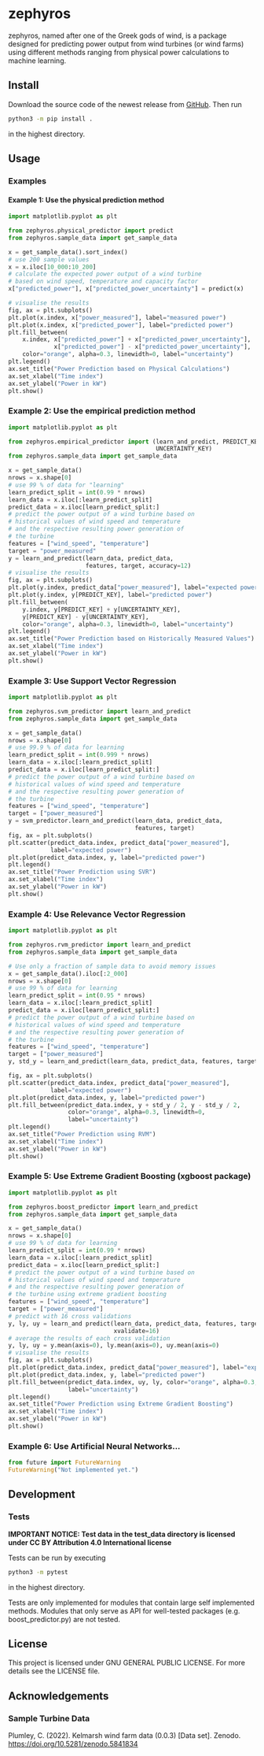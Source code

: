 # zephyros

zephyros, named after one of the Greek gods of wind,
is a package designed for predicting power output from wind turbines
(or wind farms) using different methods ranging from physical power 
calculations to machine learning.

## Install

Download the source code of the newest release from
[GitHub](https://github.com/kenokrieger/zephyros). Then run
```bash
python3 -m pip install .
``` 
in the  highest directory.

## Usage

### Examples

#### Example 1: Use the physical prediction method

```python
import matplotlib.pyplot as plt

from zephyros.physical_predictor import predict
from zephyros.sample_data import get_sample_data

x = get_sample_data().sort_index()
# use 200 sample values
x = x.iloc[10_000:10_200]
# calculate the expected power output of a wind turbine
# based on wind speed, temperature and capacity factor
x["predicted_power"], x["predicted_power_uncertainty"] = predict(x)

# visualise the results
fig, ax = plt.subplots()
plt.plot(x.index, x["power_measured"], label="measured power")
plt.plot(x.index, x["predicted_power"], label="predicted power")
plt.fill_between(
    x.index, x["predicted_power"] + x["predicted_power_uncertainty"],
             x["predicted_power"] - x["predicted_power_uncertainty"],
    color="orange", alpha=0.3, linewidth=0, label="uncertainty")
plt.legend()
ax.set_title("Power Prediction based on Physical Calculations")
ax.set_xlabel("Time index")
ax.set_ylabel("Power in kW")
plt.show()
```

### Example 2: Use the empirical prediction method

```python
import matplotlib.pyplot as plt

from zephyros.empirical_predictor import (learn_and_predict, PREDICT_KEY, 
                                          UNCERTAINTY_KEY)
from zephyros.sample_data import get_sample_data

x = get_sample_data()
nrows = x.shape[0]
# use 99 % of data for "learning"
learn_predict_split = int(0.99 * nrows)
learn_data = x.iloc[:learn_predict_split]
predict_data = x.iloc[learn_predict_split:]
# predict the power output of a wind turbine based on
# historical values of wind speed and temperature
# and the respective resulting power generation of
# the turbine
features = ["wind_speed", "temperature"]
target = "power_measured"
y = learn_and_predict(learn_data, predict_data,
                      features, target, accuracy=12)
# visualise the results
fig, ax = plt.subplots()
plt.plot(y.index, predict_data["power_measured"], label="expected power")
plt.plot(y.index, y[PREDICT_KEY], label="predicted power")
plt.fill_between(
    y.index, y[PREDICT_KEY] + y[UNCERTAINTY_KEY],
    y[PREDICT_KEY] - y[UNCERTAINTY_KEY],
    color="orange", alpha=0.3, linewidth=0, label="uncertainty")
plt.legend()
ax.set_title("Power Prediction based on Historically Measured Values")
ax.set_xlabel("Time index")
ax.set_ylabel("Power in kW")
plt.show()
```

### Example 3: Use Support Vector Regression
```python
import matplotlib.pyplot as plt

from zephyros.svm_predictor import learn_and_predict
from zephyros.sample_data import get_sample_data

x = get_sample_data()
nrows = x.shape[0]
# use 99.9 % of data for learning
learn_predict_split = int(0.999 * nrows)
learn_data = x.iloc[:learn_predict_split]
predict_data = x.iloc[learn_predict_split:]
# predict the power output of a wind turbine based on
# historical values of wind speed and temperature
# and the respective resulting power generation of
# the turbine
features = ["wind_speed", "temperature"]
target = ["power_measured"]
y = svm_predictor.learn_and_predict(learn_data, predict_data,
                                    features, target)
fig, ax = plt.subplots()
plt.scatter(predict_data.index, predict_data["power_measured"],
            label="expected power")
plt.plot(predict_data.index, y, label="predicted power")
plt.legend()
ax.set_title("Power Prediction using SVR")
ax.set_xlabel("Time index")
ax.set_ylabel("Power in kW")
plt.show()
```

### Example 4: Use Relevance Vector Regression
```python
import matplotlib.pyplot as plt

from zephyros.rvm_predictor import learn_and_predict
from zephyros.sample_data import get_sample_data

# Use only a fraction of sample data to avoid memory issues
x = get_sample_data().iloc[:2_000]
nrows = x.shape[0]
# use 99 % of data for learning
learn_predict_split = int(0.95 * nrows)
learn_data = x.iloc[:learn_predict_split]
predict_data = x.iloc[learn_predict_split:]
# predict the power output of a wind turbine based on
# historical values of wind speed and temperature
# and the respective resulting power generation of
# the turbine
features = ["wind_speed", "temperature"]
target = ["power_measured"]
y, std_y = learn_and_predict(learn_data, predict_data, features, target)

fig, ax = plt.subplots()
plt.scatter(predict_data.index, predict_data["power_measured"],
            label="expected power")
plt.plot(predict_data.index, y, label="predicted power")
plt.fill_between(predict_data.index, y + std_y / 2, y - std_y / 2,
                 color="orange", alpha=0.3, linewidth=0,
                 label="uncertainty")
plt.legend()
ax.set_title("Power Prediction using RVM")
ax.set_xlabel("Time index")
ax.set_ylabel("Power in kW")
plt.show()
```

### Example 5: Use Extreme Gradient Boosting (xgboost package)
```python
import matplotlib.pyplot as plt

from zephyros.boost_predictor import learn_and_predict
from zephyros.sample_data import get_sample_data

x = get_sample_data()
nrows = x.shape[0]
# use 99 % of data for learning
learn_predict_split = int(0.99 * nrows)
learn_data = x.iloc[:learn_predict_split]
predict_data = x.iloc[learn_predict_split:]
# predict the power output of a wind turbine based on
# historical values of wind speed and temperature
# and the respective resulting power generation of
# the turbine using extreme gradient boosting
features = ["wind_speed", "temperature"]
target = ["power_measured"]
# predict with 16 cross validations
y, ly, uy = learn_and predict(learn_data, predict_data, features, target,
                              xvalidate=16)
# average the results of each cross validation
y, ly, uy = y.mean(axis=0), ly.mean(axis=0), uy.mean(axis=0)
# visualise the results
fig, ax = plt.subplots()
plt.plot(predict_data.index, predict_data["power_measured"], label="expected power")
plt.plot(predict_data.index, y, label="predicted power")
plt.fill_between(predict_data.index, uy, ly, color="orange", alpha=0.3, linewidth=0,
                 label="uncertainty")
plt.legend()
ax.set_title("Power Prediction using Extreme Gradient Boosting")
ax.set_xlabel("Time index")
ax.set_ylabel("Power in kW")
plt.show()
```

### Example 6: Use Artificial Neural Networks...
```python
from future import FutureWarning
FutureWarning("Not implemented yet.")
```

## Development

### Tests

**IMPORTANT NOTICE: Test data in the test_data directory is 
licensed under CC BY Attribution 4.0 International license**

Tests can be run by executing 
```bash
python3 -m pytest
```
in the highest
directory.

Tests are only implemented for modules that contain large self implemented
methods. Modules that only serve as API for well-tested packages 
(e.g. boost_predictor.py) are not tested.

## License

This project is licensed under GNU GENERAL PUBLIC LICENSE.
For more details see the LICENSE file.

## Acknowledgements

### Sample Turbine Data

Plumley, C. (2022). Kelmarsh wind farm data (0.0.3) [Data set]. Zenodo.
https://doi.org/10.5281/zenodo.5841834
